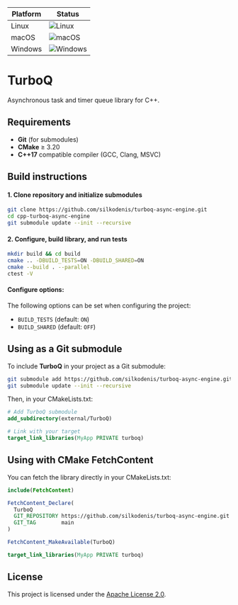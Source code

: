 | Platform | Status |
|----------|--------|
| Linux    | ![Linux](https://github.com/silkodenis/cpp-turboq-async-engine/actions/workflows/ci.yml/badge.svg?branch=main&job=linux) |
| macOS    | ![macOS](https://github.com/silkodenis/cpp-turboq-async-engine/actions/workflows/ci.yml/badge.svg?branch=main&job=macos) |
| Windows  | ![Windows](https://github.com/silkodenis/cpp-turboq-async-engine/actions/workflows/ci.yml/badge.svg?branch=main&job=windows) |

# TurboQ

Asynchronous task and timer queue library for C++.

## Requirements
- **Git** (for submodules)
- **CMake** ≥ 3.20
- **C++17** compatible compiler (GCC, Clang, MSVC)  

## Build instructions

#### 1. Clone repository and initialize submodules

```bash
git clone https://github.com/silkodenis/turboq-async-engine.git
cd cpp-turboq-async-engine
git submodule update --init --recursive
```

#### 2. Configure, build library, and run tests

```bash
mkdir build && cd build
cmake .. -DBUILD_TESTS=ON -DBUILD_SHARED=ON
cmake --build . --parallel
ctest -V
```

#### Configure options:

The following options can be set when configuring the project:

- `BUILD_TESTS` (default: `ON`)
- `BUILD_SHARED` (default: `OFF`)

## Using as a Git submodule

To include **TurboQ** in your project as a Git submodule:

```bash
git submodule add https://github.com/silkodenis/turboq-async-engine.git external/TurboQ
git submodule update --init --recursive
```

Then, in your CMakeLists.txt:

```cmake
# Add TurboQ submodule
add_subdirectory(external/TurboQ)

# Link with your target
target_link_libraries(MyApp PRIVATE turboq)
```

## Using with CMake FetchContent

You can fetch the library directly in your CMakeLists.txt:

```cmake
include(FetchContent)

FetchContent_Declare(
  TurboQ
  GIT_REPOSITORY https://github.com/silkodenis/turboq-async-engine.git
  GIT_TAG        main
)

FetchContent_MakeAvailable(TurboQ)

target_link_libraries(MyApp PRIVATE turboq)
```

## License

This project is licensed under the [Apache License 2.0](https://github.com/silkodenis/turboq-async-engine/blob/main/LICENSE).

